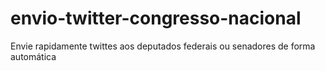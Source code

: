 # envio-twitter-congresso-nacional
Envie rapidamente twittes aos deputados federais ou senadores de forma automática
